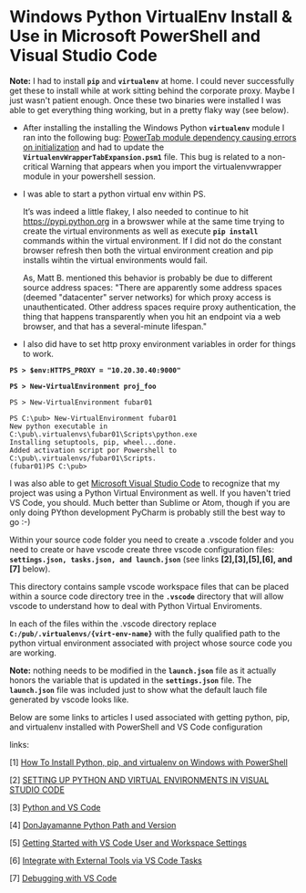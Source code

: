 # Windows Python VirtualEnv Install & Use in Microsoft PowerShell and Visual Studio Code

**Note:** I had to install **`pip`** and **`virtualenv`** at home.  I could never successfully get these to install while at work sitting behind the corporate proxy.  Maybe I just wasn't patient enough.  Once these two binaries were installed I was able to get everything thing working, but in a pretty flaky way (see below). 

- After installing the installing the Windows Python **`virtualenv`** module I ran into the following bug:  [PowerTab module dependency causing errors on initialization](https://bitbucket.org/guillermooo/virtualenvwrapper-powershell/issues/9/powertab-module-dependency-causing-errors) and had to update the **`VirtualenvWrapperTabExpansion.psm1`** file.  This bug is related to a non-critical Warning that appears when you import the virtualenvwrapper module in your powershell session.

- I was able to start a python virtual env within PS.
 
    It’s was indeed a little flakey, I also needed to continue to hit https://pypi.python.org in a browswer while at the same time trying to create the virtual environments as well as execute **`pip install`** commands within the virtual environment.  If I did not do the constant browser refresh then both the virtual environment creation and pip installs wihtin the virtual environments would fail.

    As, Matt B. mentioned this behavior is probably be due to different source address spaces:  "There are apparently some address spaces (deemed "datacenter" server networks) for which proxy access is unauthenticated.  Other address spaces require proxy authentication, the thing that happens transparently when you hit an endpoint via a web browser, and that has a several-minute lifespan."

- I also did have to set http proxy environment variables in order for things to work.

**`PS > $env:HTTPS_PROXY = "10.20.30.40:9000"`**

**`PS > New-VirtualEnvironment proj_foo`**

```
PS > New-VirtualEnvironment fubar01

PS C:\pub> New-VirtualEnvironment fubar01
New python executable in C:\pub\.virtualenvs\fubar01\Scripts\python.exe
Installing setuptools, pip, wheel...done.
Added activation script por Powershell to C:\pub\.virtualenvs/fubar01\Scripts.
(fubar01)PS C:\pub>
```

I was also able to get [Microsoft Visual Studio Code](https://code.visualstudio.com/) to recognize that my project was using a Python Virtual Environment as well.  If you haven't tried VS Code, you should.  Much better than Sublime or Atom, though if you are only doing PYthon development PyCharm is probably still the best way to go :-)

Within your source code folder you need to create a .vscode folder and you need to create or have vscode create three vscode configuration files:  **`settings.json, tasks.json, and launch.json`** 
(see links **[2],[3],[5],[6], and [7]** below).

This directory contains sample vscode workspace files that can be placed within a source code directory tree in the **`.vscode`** directory that will allow vscode to understand how to deal with Python Virtual Enviroments.

In each of the files within the .vscode directory replace **`C:/pub/.virtualenvs/{virt-env-name}`** with the fully qualified path to the python virtual environment associated with project whose source code you are working.

**Note:** nothing needs to be modified in the **`launch.json`** file as it actually honors the variable that is updated in the **`settings.json`** file.  The **`launch.json`** file was included just to show what the default lauch file generated by vscode looks like.

Below are some links to articles I used associated with getting python, pip, and virtualenv installed with PowerShell and VS Code configuration

links:

[1] [How To Install Python, pip, and virtualenv on Windows with PowerShell](http://www.tylerbutler.com/2012/05/how-to-install-python-pip-and-virtualenv-on-windows-with-powershell/)

[2] [SETTING UP PYTHON AND VIRTUAL ENVIRONMENTS IN VISUAL STUDIO CODE](http://dacrook.com/setting-up-python-and-virtual-environments-in-visual-studio-code-on-ubuntu/)

[3] [Python and VS Code](http://mahugh.com/2016/04/27/python-and-vs-code/)

[4] [DonJayamanne Python Path and Version](https://github.com/DonJayamanne/pythonVSCode/wiki/Python-Path-and-Version)

[5] [Getting Started with VS Code User and Workspace Settings](https://code.visualstudio.com/docs/getstarted/settings)

[6] [Integrate with External Tools via VS Code Tasks](https://code.visualstudio.com/docs/editor/tasks)

[7] [Debugging with VS Code](https://code.visualstudio.com/docs/editor/debugging)

